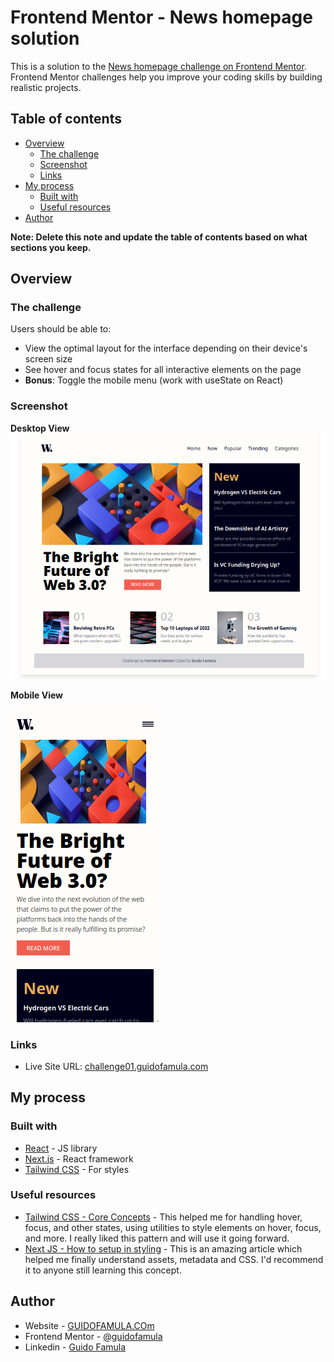 # Frontend Mentor - News homepage solution

This is a solution to the [News homepage challenge on Frontend Mentor](https://www.frontendmentor.io/challenges/news-homepage-H6SWTa1MFl). Frontend Mentor challenges help you improve your coding skills by building realistic projects.

## Table of contents

- [Overview](#overview)
  - [The challenge](#the-challenge)
  - [Screenshot](#screenshot)
  - [Links](#links)
- [My process](#my-process)
  - [Built with](#built-with)
  - [Useful resources](#useful-resources)
- [Author](#author)

**Note: Delete this note and update the table of contents based on what sections you keep.**

## Overview

### The challenge

Users should be able to:

- View the optimal layout for the interface depending on their device's screen size
- See hover and focus states for all interactive elements on the page
- **Bonus**: Toggle the mobile menu (work with useState on React)

### Screenshot

**Desktop View**
![](./public/images/screenshots/desktop-view.png)

**Mobile View**

![](./public/images/screenshots/mobile-view.png)

### Links

- Live Site URL: [challenge01.guidofamula.com](https://challenge01.guidofamula.com)

## My process

### Built with

- [React](https://reactjs.org/) - JS library
- [Next.js](https://nextjs.org/) - React framework
- [Tailwind CSS](https://tailwindcss.com/) - For styles

### Useful resources

- [Tailwind CSS - Core Concepts](https://tailwindcss.com/docs/hover-focus-and-other-states) - This helped me for handling hover, focus, and other states, using utilities to style elements on hover, focus, and more. I really liked this pattern and will use it going forward.
- [Next JS - How to setup in styling](https://nextjs.org/learn/basics/assets-metadata-css) - This is an amazing article which helped me finally understand assets, metadata and CSS. I'd recommend it to anyone still learning this concept.

## Author

- Website - [GUIDOFAMULA.COm](https://www.guidofamula.com)
- Frontend Mentor - [@guidofamula](https://www.frontendmentor.io/profile/guidofamula)
- Linkedin - [Guido Famula](https://www.linkedin.com/in/guido-famula/)
